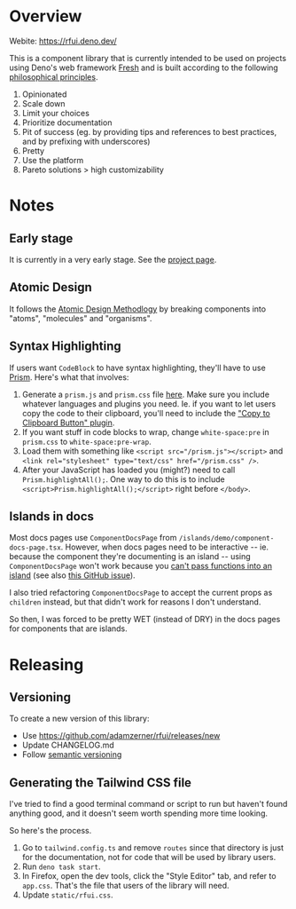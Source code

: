 # Overview

Webite: https://rfui.deno.dev/

This is a component library that is currently intended to be used on projects
using Deno's web framework [Fresh](https://fresh.deno.dev/) and is built
according to the following
[philosophical principles](https://rfui.deno.dev/philosophy).

1. Opinionated
2. Scale down
3. Limit your choices
4. Prioritize documentation
5. Pit of success (eg. by providing tips and references to best practices, and
   by prefixing with underscores)
6. Pretty
7. Use the platform
8. Pareto solutions > high customizability

# Notes

## Early stage

It is currently in a very early stage. See the
[project page](https://github.com/users/adamzerner/projects/2/views/1).

## Atomic Design

It follows the
[Atomic Design Methodlogy](https://atomicdesign.bradfrost.com/chapter-2/) by
breaking components into "atoms", "molecules" and "organisms".

## Syntax Highlighting

If users want `CodeBlock` to have syntax highlighting, they'll have to use
[Prism](https://prismjs.com/). Here's what that involves:

1. Generate a `prism.js` and `prism.css` file
   [here](https://prismjs.com/download.html). Make sure you include whatever
   languages and plugins you need. Ie. if you want to let users copy the code to
   their clipboard, you'll need to include the
   ["Copy to Clipboard Button" plugin](https://prismjs.com/plugins/copy-to-clipboard/).
2. If you want stuff in code blocks to wrap, change `white-space:pre` in
   `prism.css` to `white-space:pre-wrap`.
3. Load them with something like `<script src="/prism.js"></script>` and
   `<link rel="stylesheet" type="text/css" href="/prism.css" />`.
4. After your JavaScript has loaded you (might?) need to call
   `Prism.highlightAll();`. One way to do this is to include
   `<script>Prism.highlightAll();</script>` right before `</body>`.

## Islands in docs

Most docs pages use `ComponentDocsPage` from
`/islands/demo/component-docs-page.tsx`. However, when docs pages need to be
interactive -- ie. because the component they're documenting is an island --
using `ComponentDocsPage` won't work because you
[can't pass functions into an island](https://fresh.deno.dev/docs/concepts/islands#passing-other-props-to-islands)
(see also [this GitHub issue](https://github.com/denoland/fresh/issues/2194)).

I also tried refactoring `ComponentDocsPage` to accept the current props as
`children` instead, but that didn't work for reasons I don't understand.

So then, I was forced to be pretty WET (instead of DRY) in the docs pages for
components that are islands.

# Releasing

## Versioning

To create a new version of this library:

- Use https://github.com/adamzerner/rfui/releases/new
- Update CHANGELOG.md
- Follow [semantic versioning](https://semver.org/)

## Generating the Tailwind CSS file

I've tried to find a good terminal command or script to run but haven't found
anything good, and it doesn't seem worth spending more time looking.

So here's the process.

1. Go to `tailwind.config.ts` and remove `routes` since that directory is just
   for the documentation, not for code that will be used by library users.
2. Run `deno task start`.
3. In Firefox, open the dev tools, click the "Style Editor" tab, and refer to
   `app.css`. That's the file that users of the library will need.
4. Update `static/rfui.css`.
